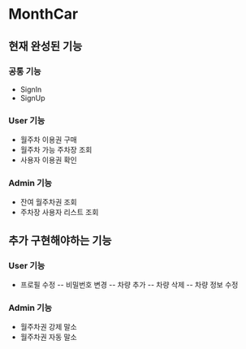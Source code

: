 # MonthCar
## 현재 완성된 기능
### 공통 기능
- SignIn
- SignUp
### User 기능
- 월주차 이용권 구매
- 월주차 가능 주차장 조회
- 사용자 이용권 확인
### Admin 기능
- 잔여 월주차권 조회
- 주차장 사용자 리스트 조회
## 추가 구현해야하는 기능
### User 기능
- 프로필 수정
-- 비밀번호 변경
-- 차량 추가
-- 차량 삭제
-- 차량 정보 수정 
### Admin 기능
- 월주차권 강제 말소
- 월주차권 자동 말소

